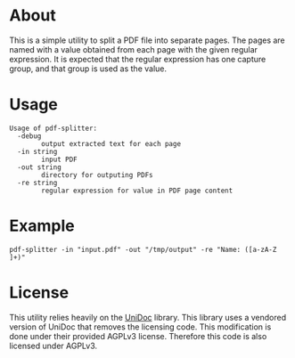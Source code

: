 # About

This is a simple utility to split a PDF file into separate pages. The pages are named with a value obtained from each page with the given regular expression. It is expected that the regular expression has one capture group, and that group is used as the value.

# Usage

    Usage of pdf-splitter:
      -debug
            output extracted text for each page
      -in string
            input PDF
      -out string
            directory for outputing PDFs
      -re string
            regular expression for value in PDF page content

# Example

    pdf-splitter -in "input.pdf" -out "/tmp/output" -re "Name: ([a-zA-Z ]+)"

# License

This utility relies heavily on the [UniDoc](https://github.com/unidoc/unidoc) library. This library uses a vendored version of UniDoc that removes the licensing code. This modification is done under their provided AGPLv3 license. Therefore this code is also licensed under AGPLv3.
